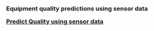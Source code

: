 <html>
  <head>
    <title>Aman Sharma</title>
  </head>
  <body> 

<h3> Equipment quality predictions using sensor data
<p><a href="https://github.com/aman-sharma-nine/sensor-defects">Predict Quality using sensor data</a></p>

</h3>
  </body>
</html>
